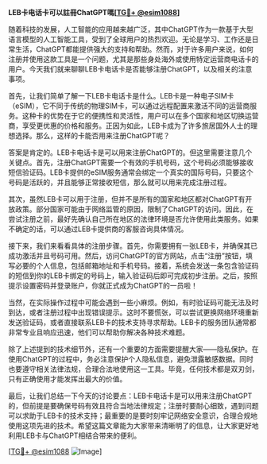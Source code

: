 **LEB卡电话卡可以註冊ChatGPT嗎[[TG💪+ @esim1088](https://t.me/s/esim1088)]**

随着科技的发展，人工智能的应用越来越广泛，其中ChatGPT作为一款基于大型语言模型的人工智能工具，受到了全球用户的热烈欢迎。无论是学习、工作还是日常生活，ChatGPT都能提供强大的支持和帮助。然而，对于许多用户来说，如何注册并使用这款工具是一个问题，尤其是那些身处海外或使用特定运营商电话卡的用户。今天我们就来聊聊LEB卡电话卡是否能够注册ChatGPT，以及相关的注意事项。

首先，让我们简单了解一下LEB卡电话卡是什么。LEB卡是一种电子SIM卡（eSIM），它不同于传统的物理SIM卡，可以通过远程配置来激活不同的运营商服务。这种卡的优势在于它的便携性和灵活性，用户可以在多个国家和地区切换运营商，享受更优惠的价格和服务。正因为如此，LEB卡成为了许多旅居国外人士的理想选择。那么，这样的卡能否用来注册ChatGPT呢？

答案是肯定的。LEB卡电话卡是可以用来注册ChatGPT的。但这里需要注意几个关键点。首先，注册ChatGPT需要一个有效的手机号码，这个号码必须能够接收短信验证码。LEB卡提供的eSIM服务通常会绑定一个真实的国际号码，只要这个号码是活跃的，并且能够正常接收短信，那么就可以用来完成注册过程。

其次，虽然LEB卡可以用于注册，但并不是所有的国家和地区都对ChatGPT有开放政策。部分国家可能由于网络监管的原因，限制了ChatGPT的访问。因此，在尝试注册之前，最好先确认自己所在地区的法律环境是否允许使用此类服务。如果不确定的话，可以通过LEB卡提供商的客服咨询具体情况。

接下来，我们来看看具体的注册步骤。首先，你需要拥有一张LEB卡，并确保其已成功激活并且号码可用。然后，访问ChatGPT的官方网站，点击“注册”按钮，填写必要的个人信息，包括邮箱地址和手机号码。接着，系统会发送一条包含验证码的短信到你的LEB卡绑定的号码上，输入验证码后即可完成初步注册。之后，按照提示设置密码并登录账户，你就正式成为ChatGPT的一员啦！

当然，在实际操作过程中可能会遇到一些小麻烦。例如，有时验证码可能无法及时到达，或者注册过程中出现错误提示。这时不要慌张，可以尝试更换网络环境重新发送验证码，或者直接联系LEB卡的技术支持寻求帮助。LEB卡的服务团队通常都非常专业且响应迅速，他们可以帮助你解决各种技术难题。

除了上述提到的技术细节外，还有一个重要的方面需要提醒大家——隐私保护。在使用ChatGPT的过程中，务必注意保护个人隐私信息，避免泄露敏感数据。同时也要遵守相关法律法规，合理合法地使用这一工具。毕竟，任何技术都是双刃剑，只有正确使用才能发挥出最大的价值。

最后，让我们总结一下今天的讨论要点：LEB卡电话卡是可以用来注册ChatGPT的，但前提是要确保号码有效且符合当地法律规定；注册时要耐心细致，遇到问题可以求助于LEB卡的技术支持；最重要的是要时刻牢记网络安全意识，合理合规地使用这项先进的技术。希望这篇文章能为大家带来清晰明了的信息，让大家更好地利用LEB卡与ChatGPT相结合带来的便利。

[[TG💪+ @esim1088](https://t.me/s/esim1088) ![Image](https://i.postimg.cc/4NQfJmqS/Snipaste-2025-05-13-00-14-12.png)]